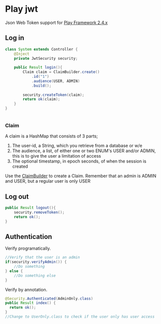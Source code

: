 # Play jwt
Json Web Token support for [Play Framework 2.4.x](https://playframework.com/)

## Log in

```java
class System extends Controller {
    @Inject
    private JwtSecurity security;
    
    public Result login(){
        Claim claim = ClaimBuilder.create()
            .id("1")
            .audience(USER, ADMIN) 
            .build();
                
        security.createToken(claim);
        return ok(claim);
    }
}
   
```
  
### Claim

 A claim is a HashMap that consists of 3 parts; 
 1. The user-id, a String, which you retrieve from a database or w/e
 2. The audience, a list, of either one or two ENUM's 
    USER and/or ADMIN, this is to give the user a limitation of access
 3. The optional timestamp, in epoch seconds, of when the session is created

Use the [ClaimBuilder](src/main/java/no/item/play/security/ClaimBuilder.java) to create a Claim. Remember that an admin is ADMIN and USER, but a regular user is 
only USER

## Log out


```java
public Result logout(){
    security.removeToken();
    return ok();
}           
``` 

## Authentication

Verify programatically.

```java
//Verify that the user is an admin
if(security.verifyAdmin()) {
    //Do something
} else {
    //Do something else
}
```      
  
Verify by annotation.
  
```java
@Security.Authenticated(AdminOnly.class)
public Result index() {
  return ok();
}
//Change to UserOnly.class to check if the user only has user access
```      
        
